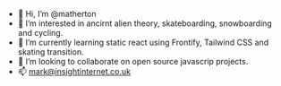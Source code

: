 - 👋 Hi, I’m @matherton
- 👀 I’m interested in ancirnt alien theory, skateboarding, snowboarding and cycling. 
- 🌱 I’m currently learning static react using Frontify, Tailwind CSS and skating transition.
- 💞️ I’m looking to collaborate on open source javascrip projects.
- 📫 mark@insightinternet.co.uk

<!---
matherton/matherton is a ✨ special ✨ repository because its `README.md` (this file) appears on your GitHub profile.
You can click the Preview link to take a look at your changes.
--->
